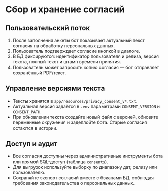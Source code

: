 # Сбор и хранение согласий

## Пользовательский поток

1. После заполнения анкеты бот показывает актуальный текст согласия на обработку персональных данных.
2. Пользователь подтверждает согласие кнопкой в диалоге.
3. В БД фиксируются: идентификатор пользователя и релиза, версия текста, полный текст и штамп времени принятия.
4. Пользователь может запросить копию согласия — бот отправляет сохранённый PDF/текст.

## Управление версиями текста

- Тексты хранятся в `app/resources/privacy_consent_v*.txt`.
- Актуальная версия задаётся в `.env` параметрами `CONSENT_VERSION` и `CONSENT_PATH`.
- При обновлении текста создайте новый файл с версией, обновите переменные окружения и задеплойте бота. Старые согласия остаются в истории.

## Доступ и аудит

- Все согласия доступны через административные инструменты бота или прямой SQL-доступ (таблица `consents`).
- Для выгрузок используйте выборку по диапазону дат, релизу или пользователю.
- Сохраняйте экспорт согласий вместе с бэкапами БД, соблюдая требования законодательства о персональных данных.
